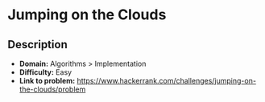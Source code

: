 # Jumping on the Clouds

## Description

* **Domain:** Algorithms > Implementation
* **Difficulty:** Easy
* **Link to problem:** https://www.hackerrank.com/challenges/jumping-on-the-clouds/problem